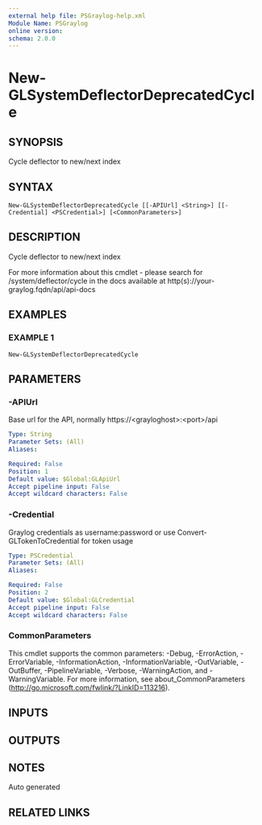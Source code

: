 ```yaml
---
external help file: PSGraylog-help.xml
Module Name: PSGraylog
online version:
schema: 2.0.0
---
```


# New-GLSystemDeflectorDeprecatedCycle

## SYNOPSIS
Cycle deflector to new/next index

## SYNTAX

```
New-GLSystemDeflectorDeprecatedCycle [[-APIUrl] <String>] [[-Credential] <PSCredential>] [<CommonParameters>]
```

## DESCRIPTION
Cycle deflector to new/next index


For more information about this cmdlet - please search for /system/deflector/cycle in the docs available at http(s)://your-graylog.fqdn/api/api-docs

## EXAMPLES

### EXAMPLE 1
```
New-GLSystemDeflectorDeprecatedCycle
```

## PARAMETERS

### -APIUrl
Base url for the API, normally https://\<grayloghost\>:\<port\>/api

```yaml
Type: String
Parameter Sets: (All)
Aliases:

Required: False
Position: 1
Default value: $Global:GLApiUrl
Accept pipeline input: False
Accept wildcard characters: False
```

### -Credential
Graylog credentials as username:password or use Convert-GLTokenToCredential for token usage

```yaml
Type: PSCredential
Parameter Sets: (All)
Aliases:

Required: False
Position: 2
Default value: $Global:GLCredential
Accept pipeline input: False
Accept wildcard characters: False
```

### CommonParameters
This cmdlet supports the common parameters: -Debug, -ErrorAction, -ErrorVariable, -InformationAction, -InformationVariable, -OutVariable, -OutBuffer, -PipelineVariable, -Verbose, -WarningAction, and -WarningVariable. For more information, see about_CommonParameters (http://go.microsoft.com/fwlink/?LinkID=113216).

## INPUTS

## OUTPUTS

## NOTES
Auto generated

## RELATED LINKS
